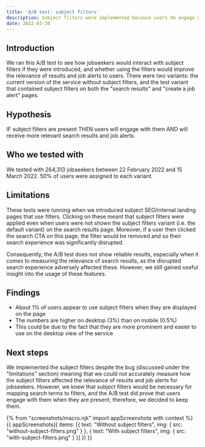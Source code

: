 ```yaml
---
title: 'A/B test: subject filters'
description: Subject filters were implemented because users do engage with them when they are present, and because they will be necessary to enable future work of mapping search terms to filters.
date: 2022-03-30
---
```


## Introduction

We ran this A/B test to see how jobseekers would interact with subject filters if they were introduced, and whether using the filters would improve the relevance of results and job alerts to users. There were two variants: the current version of the service without subject filters, and the test variant that contained subject filters on both the "search results" and "create a job alert" pages.


## Hypothesis 
IF subject filters are present THEN users will engage with them AND will receive more relevant search results and job alerts.


## Who we tested with 
We tested with 264,313 jobseekers between 22 February 2022 and 15 March 2022. 50% of users were assigned to each variant.


## Limitations
These tests were running when we introduced subject SEO/internal landing pages that use filters. Clicking on these meant that subject filters were applied even when users were not shown the subject filters variant (i.e. the default variant) on the search results page. Moreover, if a user then clicked the search CTA on this page, the filter would be removed and so their search experience was significantly disrupted. 

Consequently, the A/B test does not show reliable results, especially when it comes to measuring the relevance of search results, as the disrupted search experience adversely affected these. However, we still gained useful insight into the usage of these features.


## Findings
-  About 1% of users appear to use subject filters when they are displayed on the page
-  The numbers are higher on desktop (3%) than on mobile (0.5%)
-  This could be due to the fact that they are more prominent and easier to use on the desktop view of the service


## Next steps
We implemented the subject filters despite the bug (discussed under the "limitations" section) meaning that we could not accurately measure how the subject filters affected the relevance of results and job alerts for jobseekers. However, we knew that subject filters would be necessary for mapping search terms to filters, and the A/B test did prove that users engage with them when they are present, therefore, we decided to keep them.


{% from "screenshots/macro.njk" import appScreenshots with context %}
{{ appScreenshots({
  items: [{
    text: "Without subject filters",
    img: { src: "without-subject-filters.png" }
  }, {
    text: "With subject filters",
    img: { src: "with-subject-filters.png" }
  }]
}) }}
